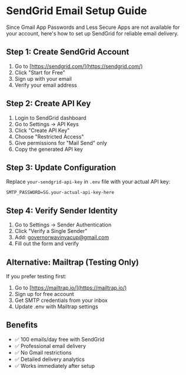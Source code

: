 # SendGrid Email Setup Guide

Since Gmail App Passwords and Less Secure Apps are not available for your account, here's how to set up SendGrid for reliable email delivery.

## Step 1: Create SendGrid Account
1. Go to [https://sendgrid.com/](https://sendgrid.com/)
2. Click "Start for Free"
3. Sign up with your email
4. Verify your email address

## Step 2: Create API Key
1. Login to SendGrid dashboard
2. Go to Settings → API Keys
3. Click "Create API Key"
4. Choose "Restricted Access"
5. Give permissions for "Mail Send" only
6. Copy the generated API key

## Step 3: Update Configuration
Replace `your-sendgrid-api-key` in `.env` file with your actual API key:
```
SMTP_PASSWORD=SG.your-actual-api-key-here
```

## Step 4: Verify Sender Identity
1. Go to Settings → Sender Authentication
2. Click "Verify a Single Sender"
3. Add: governorwavinyacup@gmail.com
4. Fill out the form and verify

## Alternative: Mailtrap (Testing Only)
If you prefer testing first:
1. Go to [https://mailtrap.io/](https://mailtrap.io/)
2. Sign up for free account
3. Get SMTP credentials from your inbox
4. Update .env with Mailtrap settings

## Benefits
- ✅ 100 emails/day free with SendGrid
- ✅ Professional email delivery
- ✅ No Gmail restrictions
- ✅ Detailed delivery analytics
- ✅ Works immediately after setup
